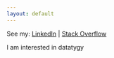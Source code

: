 ```yaml
---
layout: default
---
```

See my:     [LinkedIn](https://www.linkedin.com/in/natalia-walentynowicz/)  \|   [Stack Overflow]()

I am interested in datatygy